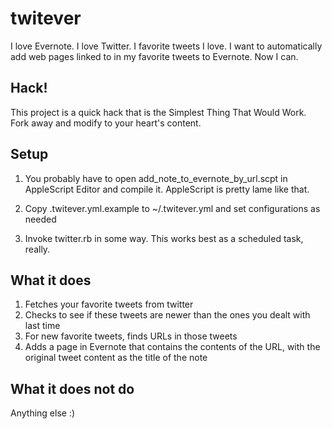 twitever
========
I love Evernote.  I love Twitter.  I favorite tweets I love.  I want to automatically add web pages linked to in my favorite tweets to Evernote.  Now I can.

Hack!
-----
This project is a quick hack that is the Simplest Thing That Would Work.  Fork away and modify to your heart's content.

Setup
-----
1. You probably have to open add_note_to_evernote_by_url.scpt in AppleScript Editor and compile it.  AppleScript is pretty lame like that.

2. Copy .twitever.yml.example to ~/.twitever.yml and set configurations as needed

3. Invoke twitter.rb in some way.  This works best as a scheduled task, really.

What it does
------------
1. Fetches your favorite tweets from twitter
2. Checks to see if these tweets are newer than the ones you dealt with last time
3. For new favorite tweets, finds URLs in those tweets
4. Adds a page in Evernote that contains the contents of the URL, with the original tweet content as the title of the note

What it does not do
-------------------
Anything else :)
